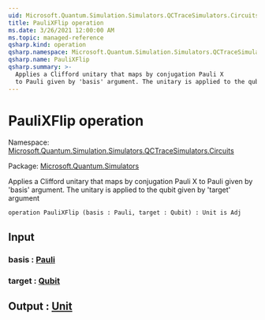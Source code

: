 ```yaml
---
uid: Microsoft.Quantum.Simulation.Simulators.QCTraceSimulators.Circuits.PauliXFlip
title: PauliXFlip operation
ms.date: 3/26/2021 12:00:00 AM
ms.topic: managed-reference
qsharp.kind: operation
qsharp.namespace: Microsoft.Quantum.Simulation.Simulators.QCTraceSimulators.Circuits
qsharp.name: PauliXFlip
qsharp.summary: >-
  Applies a Clifford unitary that maps by conjugation Pauli X
  to Pauli given by 'basis' argument. The unitary is applied to the qubit given by 'target' argument
---
```


# PauliXFlip operation

Namespace: [Microsoft.Quantum.Simulation.Simulators.QCTraceSimulators.Circuits](xref:Microsoft.Quantum.Simulation.Simulators.QCTraceSimulators.Circuits)

Package: [Microsoft.Quantum.Simulators](https://nuget.org/packages/Microsoft.Quantum.Simulators)


Applies a Clifford unitary that maps by conjugation Pauli Xto Pauli given by 'basis' argument. The unitary is applied to the qubit given by 'target' argument

```qsharp
operation PauliXFlip (basis : Pauli, target : Qubit) : Unit is Adj
```


## Input

### basis : [Pauli](xref:microsoft.quantum.lang-ref.pauli)




### target : [Qubit](xref:microsoft.quantum.lang-ref.qubit)





## Output : [Unit](xref:microsoft.quantum.lang-ref.unit)

